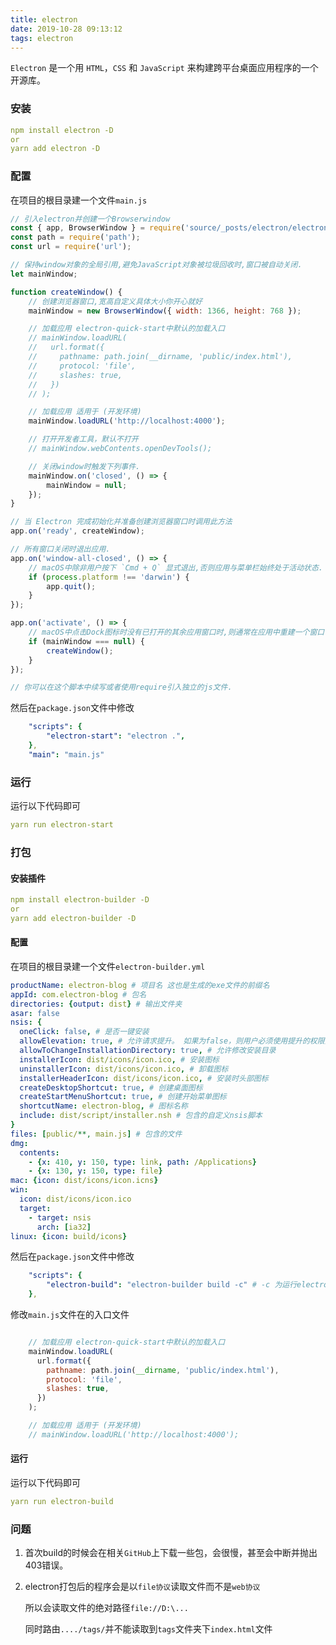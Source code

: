 ```yaml
---
title: electron
date: 2019-10-28 09:13:12
tags: electron
---
```

`Electron` 是一个用 `HTML`，`CSS` 和 `JavaScript` 来构建跨平台桌面应用程序的一个开源库。

### 安装

<!-- more -->


```yaml
npm install electron -D
or
yarn add electron -D
```

### 配置

在项目的根目录建一个文件`main.js`
```javascript
// 引入electron并创建一个Browserwindow
const { app, BrowserWindow } = require('source/_posts/electron/electron');
const path = require('path');
const url = require('url');

// 保持window对象的全局引用,避免JavaScript对象被垃圾回收时,窗口被自动关闭.
let mainWindow;

function createWindow() {
    // 创建浏览器窗口,宽高自定义具体大小你开心就好
    mainWindow = new BrowserWindow({ width: 1366, height: 768 });

    // 加载应用 electron-quick-start中默认的加载入口
    // mainWindow.loadURL(
    //   url.format({
    //     pathname: path.join(__dirname, 'public/index.html'),
    //     protocol: 'file',
    //     slashes: true,
    //   })
    // );

    // 加载应用 适用于 (开发环境)
    mainWindow.loadURL('http://localhost:4000');

    // 打开开发者工具，默认不打开
    // mainWindow.webContents.openDevTools();

    // 关闭window时触发下列事件.
    mainWindow.on('closed', () => {
        mainWindow = null;
    });
}

// 当 Electron 完成初始化并准备创建浏览器窗口时调用此方法
app.on('ready', createWindow);

// 所有窗口关闭时退出应用.
app.on('window-all-closed', () => {
    // macOS中除非用户按下 `Cmd + Q` 显式退出,否则应用与菜单栏始终处于活动状态.
    if (process.platform !== 'darwin') {
        app.quit();
    }
});

app.on('activate', () => {
    // macOS中点击Dock图标时没有已打开的其余应用窗口时,则通常在应用中重建一个窗口
    if (mainWindow === null) {
        createWindow();
    }
});

// 你可以在这个脚本中续写或者使用require引入独立的js文件.
```

然后在`package.json`文件中修改
```yaml
    "scripts": {
        "electron-start": "electron .",
    },
    "main": "main.js"
```

### 运行

运行以下代码即可
```yaml
yarn run electron-start
```

### 打包

#### 安装插件
```yaml
npm install electron-builder -D
or
yarn add electron-builder -D
```

#### 配置

在项目的根目录建一个文件`electron-builder.yml`
```yaml
productName: electron-blog # 项目名 这也是生成的exe文件的前缀名
appId: com.electron-blog # 包名  
directories: {output: dist} # 输出文件夹
asar: false
nsis: {
  oneClick: false, # 是否一键安装
  allowElevation: true, # 允许请求提升。 如果为false，则用户必须使用提升的权限重新启动安装程序
  allowToChangeInstallationDirectory: true, # 允许修改安装目录
  installerIcon: dist/icons/icon.ico, # 安装图标
  uninstallerIcon: dist/icons/icon.ico, # 卸载图标
  installerHeaderIcon: dist/icons/icon.ico, # 安装时头部图标
  createDesktopShortcut: true, # 创建桌面图标
  createStartMenuShortcut: true, # 创建开始菜单图标
  shortcutName: electron-blog, # 图标名称
  include: dist/script/installer.nsh # 包含的自定义nsis脚本
}
files: [public/**, main.js] # 包含的文件
dmg:
  contents:
    - {x: 410, y: 150, type: link, path: /Applications}
    - {x: 130, y: 150, type: file}
mac: {icon: dist/icons/icon.icns}
win:
  icon: dist/icons/icon.ico
  target:
    - target: nsis
      arch: [ia32]
linux: {icon: build/icons}
```

然后在`package.json`文件中修改
```yaml
    "scripts": {
        "electron-build": "electron-builder build -c" # -c 为运行electron-builder.yml文件
    },
```

修改`main.js`文件在的入口文件
```javascript

    // 加载应用 electron-quick-start中默认的加载入口
    mainWindow.loadURL(
      url.format({
        pathname: path.join(__dirname, 'public/index.html'),
        protocol: 'file',
        slashes: true,
      })
    );

    // 加载应用 适用于 (开发环境)
    // mainWindow.loadURL('http://localhost:4000');
```


#### 运行

运行以下代码即可
```yaml
yarn run electron-build
```


### 问题

1. 首次build的时候会在相关`GitHub`上下载一些包，会很慢，甚至会中断并抛出403错误。
2. electron打包后的程序会是以`file协议`读取文件而不是`web协议`
    
    所以会读取文件的绝对路径`file://D:\...`
    
    同时路由`..../tags/`并不能读取到`tags`文件夹下`index.html`文件
